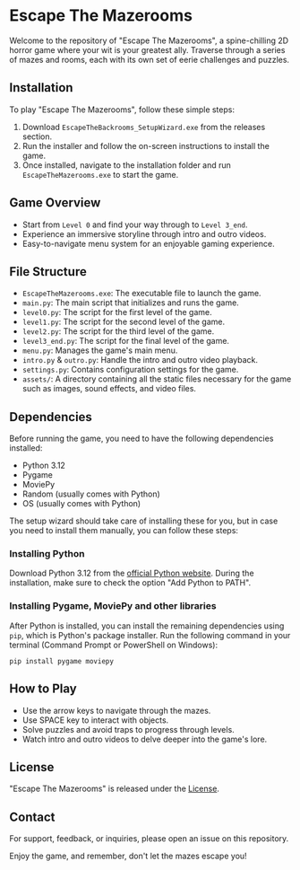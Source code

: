 # Escape The Mazerooms

Welcome to the repository of "Escape The Mazerooms", a spine-chilling 2D horror game where your wit is your greatest ally. Traverse through a series of mazes and rooms, each with its own set of eerie challenges and puzzles.

## Installation

To play "Escape The Mazerooms", follow these simple steps:

1. Download `EscapeTheBackrooms_SetupWizard.exe` from the releases section.
2. Run the installer and follow the on-screen instructions to install the game.
3. Once installed, navigate to the installation folder and run `EscapeTheMazerooms.exe` to start the game.

## Game Overview

- Start from `Level 0` and find your way through to `Level 3_end`.
- Experience an immersive storyline through intro and outro videos.
- Easy-to-navigate menu system for an enjoyable gaming experience.

## File Structure

- `EscapeTheMazerooms.exe`: The executable file to launch the game.
- `main.py`: The main script that initializes and runs the game.
- `level0.py`: The script for the first level of the game.
- `level1.py`: The script for the second level of the game.
- `level2.py`: The script for the third level of the game.
- `level3_end.py`: The script for the final level of the game.
- `menu.py`: Manages the game's main menu.
- `intro.py` & `outro.py`: Handle the intro and outro video playback.
- `settings.py`: Contains configuration settings for the game.
- `assets/`: A directory containing all the static files necessary for the game such as images, sound effects, and video files.

## Dependencies

Before running the game, you need to have the following dependencies installed:

- Python 3.12
- Pygame
- MoviePy
- Random (usually comes with Python)
- OS (usually comes with Python)

The setup wizard should take care of installing these for you, but in case you need to install them manually, you can follow these steps:

### Installing Python

Download Python 3.12 from the [official Python website](https://www.python.org/downloads/). During the installation, make sure to check the option "Add Python to PATH".

### Installing Pygame, MoviePy and other libraries

After Python is installed, you can install the remaining dependencies using `pip`, which is Python's package installer. Run the following command in your terminal (Command Prompt or PowerShell on Windows):

`pip install pygame moviepy`

## How to Play

- Use the arrow keys to navigate through the mazes.
- Use SPACE key to interact with objects.
- Solve puzzles and avoid traps to progress through levels.
- Watch intro and outro videos to delve deeper into the game's lore.

## License

"Escape The Mazerooms" is released under the [License](LICENSE).

## Contact

For support, feedback, or inquiries, please open an issue on this repository.

Enjoy the game, and remember, don't let the mazes escape you!
